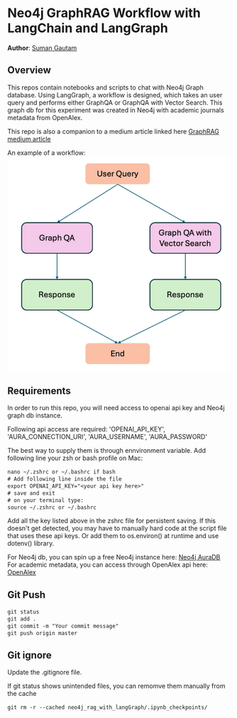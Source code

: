 # Neo4j GraphRAG Workflow with LangChain and LangGraph
**Author**: [Suman Gautam](https://www.linkedin.com/in/suman-gautam-usa/)

## Overview
This repos contain notebooks and scripts to chat with Neo4j Graph database. Using LangGraph, a workflow is designed, which takes an user query and performs either GraphQA or GraphQA with Vector Search. This graph db for this experiment was created in Neo4j with academic journals metadata from OpenAlex.

This repo is also a companion to a medium article linked here [GraphRAG medium article](https://smngeo.medium.com/neo4j-rag-application-with-langgraph-36f385ee3927)

An example of a workflow:
![IMG](images/LangGraph_workflow.png) 

## Requirements
In order to run this repo, you will need access to openai api key and Neo4j graph db instance.

Following api access are required:
'OPENAI_API_KEY',
'AURA_CONNECTION_URI',
'AURA_USERNAME',
'AURA_PASSWORD'

The best way to supply them is through ennvironment variable. 
Add following line your zsh or bash profile on Mac: 

```
nano ~/.zshrc or ~/.bashrc if bash
# Add following line inside the file
export OPENAI_API_KEY="<your api key here>"
# save and exit
# on your terminal type:
source ~/.zshrc or ~/.bashrc
```
Add all the key listed above in the zshrc file for persistent saving. 
If this doesn't get detected, you may have to manually hard code at the script file that uses these api keys.
Or add them to os.environ() at runtime and use dotenv() library.

For Neo4j db, you can spin up a free Neo4j instance here: [Neo4j AuraDB](https://neo4j.com/cloud/platform/aura-graph-database/?ref=nav-get-started-cta)
For academic metadata, you can access through OpenAlex api here: [OpenAlex](https://docs.openalex.org/)


## Git Push
```
git status
git add .
git commit -m "Your commit message"
git push origin master
```
## Git ignore
Update the .gitignore file.

If git status shows unintended files, you can remomve them manually from the cache
```
git rm -r --cached neo4j_rag_with_langGraph/.ipynb_checkpoints/
```
